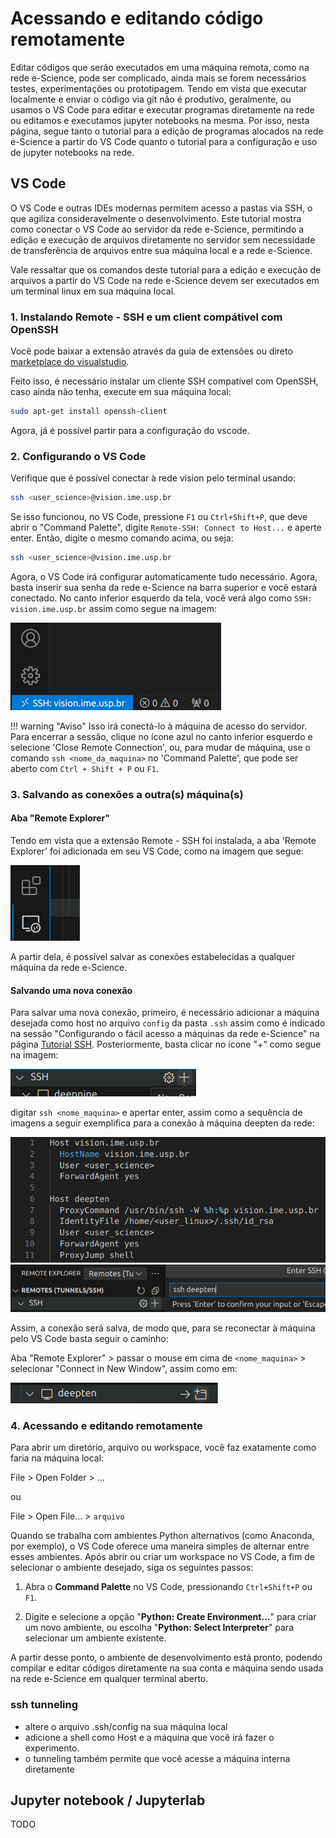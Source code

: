# Acessando e editando código remotamente

Editar códigos que serão executados em uma máquina remota, como na rede e-Science, pode ser complicado, ainda mais se forem necessários testes, experimentações ou prototipagem. Tendo em vista que executar localmente e enviar o código via git não é produtivo, geralmente, ou usamos o VS Code para editar e executar programas diretamente na rede ou editamos e executamos jupyter notebooks na mesma. Por isso, nesta página, segue tanto o tutorial para a edição de programas alocados na rede e-Science a partir do VS Code quanto o tutorial para a configuração e uso de jupyter notebooks na rede.

## VS Code

O VS Code e outras IDEs modernas permitem acesso a pastas via SSH, o que agiliza consideravelmente o desenvolvimento. Este tutorial mostra como conectar o VS Code ao servidor da rede e-Science, permitindo a edição e execução de arquivos diretamente no servidor sem necessidade de transferência de arquivos entre sua máquina local e a rede e-Science.

Vale ressaltar que os comandos deste tutorial para a edição e execução de arquivos a partir do VS Code na rede e-Science devem ser executados em um terminal linux em sua máquina local.

### 1. Instalando Remote - SSH e um client compátivel com OpenSSH

Você pode baixar a extensão através da guia de extensões ou direto [marketplace do visualstudio](https://marketplace.visualstudio.com/items?itemName=ms-vscode-remote.remote-ssh).

Feito isso, é necessário instalar um cliente SSH compatível com OpenSSH, caso ainda não tenha, execute em sua máquina local:

```bash
sudo apt-get install openssh-client 
```

Agora, já é possível partir para a configuração do vscode. 

### 2. Configurando o VS Code

Verifique que é possível conectar à rede vision pelo terminal usando:

```bash
ssh <user_science>@vision.ime.usp.br
```

Se isso funcionou, no VS Code, pressione `F1` ou `Ctrl+Shift+P`, que deve abrir o "Command Palette", digite `Remote-SSH: Connect to Host...` e aperte enter. Então, digite o mesmo comando acima, ou seja:

```bash
ssh <user_science>@vision.ime.usp.br
```

Agora, o VS Code irá configurar automaticamente tudo necessário. Agora, basta inserir sua senha da rede e-Science na barra superior e você estará conectado. No canto inferior esquerdo da tela, você verá algo como ```SSH: vision.ime.usp.br``` assim como segue na imagem:

![Connected machine status](../images_editing-code/connected_machine.png)

!!! warning "Aviso" 
    Isso irá conectá-lo à máquina de acesso do servidor. Para encerrar a sessão, clique no ícone azul no canto inferior esquerdo e selecione 'Close Remote Connection', ou, para mudar de máquina, use o comando ```ssh <nome_da_maquina>``` no 'Command Palette', que pode ser aberto com `Ctrl + Shift + P` ou `F1`.

### 3. Salvando as conexões a outra(s) máquina(s) 


#### Aba "Remote Explorer"

Tendo em vista que a extensão Remote - SSH foi instalada, a aba 'Remote Explorer' foi adicionada em seu VS Code, como na imagem que segue:

![Connected machines](../images_editing-code/remote_explorer.png)

A partir dela, é possível salvar as conexões estabelecidas a qualquer máquina da rede e-Science.

#### Salvando uma nova conexão

Para salvar uma nova conexão, primeiro, é necessário adicionar a máquina desejada como host no arquivo `config` da pasta `.ssh` assim como é indicado na sessão "Configurando o fácil acesso a máquinas da rede e-Science" na página [Tutorial SSH](./configuring-workplace.md). Posteriormente, basta clicar no ícone "+" como segue na imagem:

![New conection](../images_editing-code/new_ssh_conection_vs_code.png)

digitar `ssh <nome_maquina>` e apertar enter, assim como a sequência de imagens a seguir exemplifica para a conexão à máquina deepten da rede:

![Connecting new machine1](../images_editing-code/new_machine1.png)
![Connecting new machine2](../images_editing-code/new_machine2.png)

Assim, a conexão será salva, de modo que, para se reconectar à máquina pelo VS Code basta seguir o caminho: 

Aba "Remote Explorer" > passar o mouse em cima de `<nome_maquina>` > selecionar "Connect in New Window", assim como em:

![Connecting new machine3](../images_editing-code/new_machine3.png)

### 4. Acessando e editando remotamente

Para abrir um diretório, arquivo ou workspace, você faz exatamente como faria na máquina local:
	
File > Open Folder > ...
    
ou

File > Open File... > ```arquivo```

Quando se trabalha com ambientes Python alternativos (como Anaconda, por exemplo), o VS Code oferece uma maneira simples de alternar entre esses ambientes. Após abrir ou criar um workspace no VS Code, a fim de selecionar o ambiente desejado, siga os seguintes passos:

1. Abra o **Command Palette** no VS Code, pressionando ```Ctrl+Shift+P``` ou ```F1```.

2. Digite e selecione a opção "**Python: Create Environment...**" para criar um novo ambiente, ou escolha "**Python: Select Interpreter**" para selecionar um ambiente existente.

A partir desse ponto, o ambiente de desenvolvimento está pronto, podendo compilar e editar códigos diretamente na sua conta e máquina sendo usada na rede e-Science em qualquer terminal aberto.


### ssh tunneling
- altere o arquivo .ssh/config na sua máquina local
- adicione a shell como Host e a máquina que você irá fazer o experimento.
- o tunneling também permite que você acesse a máquina interna diretamente

## Jupyter notebook / Jupyterlab
TODO


